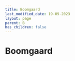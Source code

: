 ```yaml
---
title: Boomgaard
last_modified_date: 19-09-2023
layout: page
parent: B
has_children: false
---
```


Boomgaard
=========

